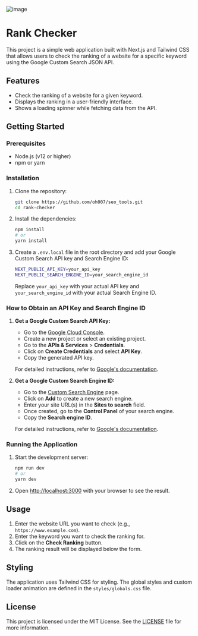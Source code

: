 ![image](https://github.com/user-attachments/assets/a84164b5-e761-49f1-9eca-94b03370db09)


# Rank Checker

This project is a simple web application built with Next.js and Tailwind CSS that allows users to check the ranking of a website for a specific keyword using the Google Custom Search JSON API.

## Features

- Check the ranking of a website for a given keyword.
- Displays the ranking in a user-friendly interface.
- Shows a loading spinner while fetching data from the API.

## Getting Started

### Prerequisites

- Node.js (v12 or higher)
- npm or yarn

### Installation

1. Clone the repository:

    ```sh
    git clone https://github.com/oh007/seo_tools.git
    cd rank-checker
    ```

2. Install the dependencies:

    ```sh
    npm install
    # or
    yarn install
    ```

3. Create a `.env.local` file in the root directory and add your Google Custom Search API key and Search Engine ID:

    ```sh
    NEXT_PUBLIC_API_KEY=your_api_key
    NEXT_PUBLIC_SEARCH_ENGINE_ID=your_search_engine_id
    ```

    Replace `your_api_key` with your actual API key and `your_search_engine_id` with your actual Search Engine ID.

### How to Obtain an API Key and Search Engine ID

1. **Get a Google Custom Search API Key:**
    - Go to the [Google Cloud Console](https://console.cloud.google.com/).
    - Create a new project or select an existing project.
    - Go to the **APIs & Services** > **Credentials**.
    - Click on **Create Credentials** and select **API Key**.
    - Copy the generated API key.

    For detailed instructions, refer to [Google's documentation](https://developers.google.com/custom-search/v1/introduction#identify_your_application_to_google_with_api_key).

2. **Get a Google Custom Search Engine ID:**
    - Go to the [Custom Search Engine](https://cse.google.com/cse/all) page.
    - Click on **Add** to create a new search engine.
    - Enter your site URL(s) in the **Sites to search** field.
    - Once created, go to the **Control Panel** of your search engine.
    - Copy the **Search engine ID**.

    For detailed instructions, refer to [Google's documentation](https://developers.google.com/custom-search/docs/tutorial/creatingcse).

### Running the Application

1. Start the development server:

    ```sh
    npm run dev
    # or
    yarn dev
    ```

2. Open [http://localhost:3000](http://localhost:3000) with your browser to see the result.

## Usage

1. Enter the website URL you want to check (e.g., `https://www.example.com`).
2. Enter the keyword you want to check the ranking for.
3. Click on the **Check Ranking** button.
4. The ranking result will be displayed below the form.

## Styling

The application uses Tailwind CSS for styling. The global styles and custom loader animation are defined in the `styles/globals.css` file.

## License

This project is licensed under the MIT License. See the [LICENSE](LICENSE) file for more information.
